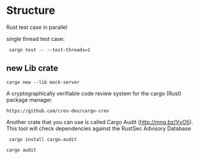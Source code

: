 
# Structure

Rust test case  in parallel

single thread test case:

``` 
 cargo test -- --test-threads=1
```

## new Lib crate

``` 
cargo new --lib mock-server
```

A cryptographically verifiable code review system for the cargo (Rust) package manager.

``` 
https://github.com/crev-dev/cargo-crev
```

Another crate that you can use is called Cargo Audit (http://mng.bz/VyO5). This
tool will check dependencies against the RustSec Advisory Database

``` 
 cargo install cargo-audit
```

```
cargo audit
```